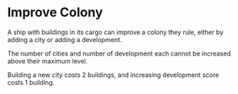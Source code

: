 # Improve Colony

A ship with buildings in its cargo can improve a colony they rule, either by adding a city or adding a development.

The number of cities and number of development each cannot be increased above their maximum level.

Building a new city costs 2 buildings, and increasing development score costs 1 building.
